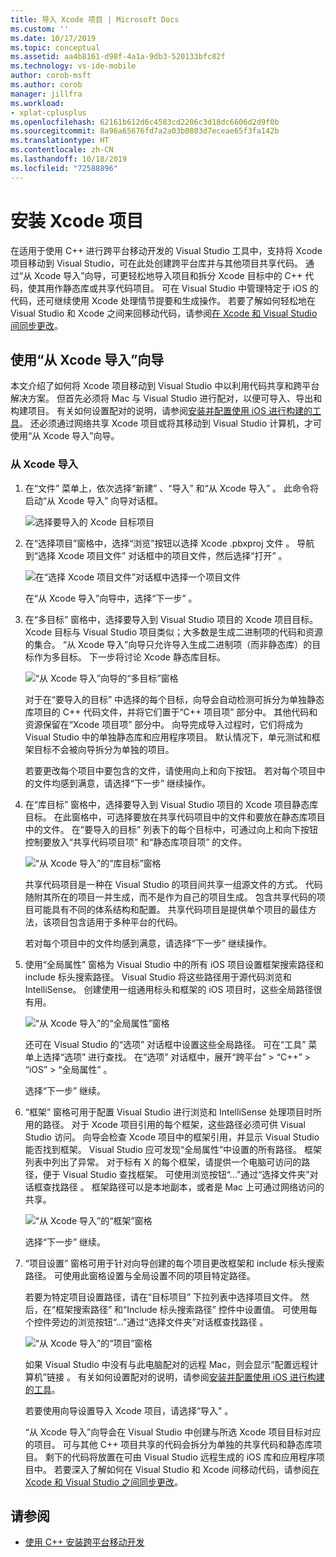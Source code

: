 ```yaml
---
title: 导入 Xcode 项目 | Microsoft Docs
ms.custom: ''
ms.date: 10/17/2019
ms.topic: conceptual
ms.assetid: aa4b8161-d98f-4a1a-9db3-520133bfc82f
ms.technology: vs-ide-mobile
author: corob-msft
ms.author: corob
manager: jillfra
ms.workload:
- xplat-cplusplus
ms.openlocfilehash: 62161b612d6c4583cd2206c3d18dc6606d2d9f0b
ms.sourcegitcommit: 8a96a65676fd7a2a03b0803d7eceae65f3fa142b
ms.translationtype: HT
ms.contentlocale: zh-CN
ms.lasthandoff: 10/18/2019
ms.locfileid: "72588896"
---
```

# <a name="import-an-xcode-project"></a>安装 Xcode 项目

在适用于使用 C++ 进行跨平台移动开发的 Visual Studio 工具中，支持将 Xcode 项目移动到 Visual Studio，可在此处创建跨平台库并与其他项目共享代码。 通过“从 Xcode 导入”向导，可更轻松地导入项目和拆分 Xcode 目标中的 C++ 代码，使其用作静态库或共享代码项目。 可在 Visual Studio 中管理特定于 iOS 的代码，还可继续使用 Xcode 处理情节提要和生成操作。 若要了解如何轻松地在 Visual Studio 和 Xcode 之间来回移动代码，请参阅[在 Xcode 和 Visual Studio 间同步更改](sync-changes-between-xcode-and-visual-studio.md)。

## <a name="use-the-import-from-xcode-wizard"></a>使用“从 Xcode 导入”向导

本文介绍了如何将 Xcode 项目移动到 Visual Studio 中以利用代码共享和跨平台解决方案。 但首先必须将 Mac 与 Visual Studio 进行配对，以便可导入、导出和构建项目。 有关如何设置配对的说明，请参阅[安装并配置使用 iOS 进行构建的工具](../cross-platform/install-and-configure-tools-to-build-using-ios.md)。 还必须通过网络共享 Xcode 项目或将其移动到 Visual Studio 计算机，才可使用“从 Xcode 导入”向导。

### <a name="import-from-xcode"></a>从 Xcode 导入

1. 在“文件”  菜单上，依次选择“新建”  、“导入”  和“从 Xcode 导入”  。 此命令将启动“从 Xcode 导入”  向导对话框。

   ![选择要导入的 Xcode 目标项目](../cross-platform/media/cppmdd_u2_importxcode_choose.PNG "选择要导入的 Xcode 目标项目")

1. 在“选择项目”窗格中，选择“浏览”按钮以选择 Xcode .pbxproj 文件   。 导航到“选择 Xcode 项目文件”  对话框中的项目文件，然后选择“打开”  。

   ![在“选择 Xcode 项目文件”对话框中选择一个项目文件](../cross-platform/media/cppmdd_u2_importxcode_browse.PNG "在“选择 Xcode 项目文件”对话框中选择一个项目文件")

   在“从 Xcode 导入”向导中，选择“下一步”  。

1. 在“多目标”  窗格中，选择要导入到 Visual Studio 项目的 Xcode 项目目标。 Xcode 目标与 Visual Studio 项目类似；大多数是生成二进制项的代码和资源的集合。 “从 Xcode 导入”向导只允许导入生成二进制项（而非静态库）的目标作为多目标。 下一步将讨论 Xcode 静态库目标。

   ![“从 Xcode 导入”向导的“多目标”窗格](../cross-platform/media/cppmdd_u2_importxcode_destination.jpg "“从 Xcode 导入”向导的“多目标”窗格")

   对于在“要导入的目标”  中选择的每个目标，向导会自动检测可拆分为单独静态库项目的 C++ 代码文件，并将它们置于“C++ 项目项”  部分中。 其他代码和资源保留在“Xcode 项目项”  部分中。 向导完成导入过程时，它们将成为 Visual Studio 中的单独静态库和应用程序项目。 默认情况下，单元测试和框架目标不会被向导拆分为单独的项目。

   若要更改每个项目中要包含的文件，请使用向上和向下按钮。 若对每个项目中的文件均感到满意，请选择“下一步”  继续操作。

1. 在“库目标”  窗格中，选择要导入到 Visual Studio 项目的 Xcode 项目静态库目标。 在此窗格中，可选择要放在共享代码项目中的文件和要放在静态库项目中的文件。 在“要导入的目标”  列表下的每个目标中，可通过向上和向下按钮控制要放入“共享代码项目项”  和“静态库项目项”  的文件。

   ![“从 Xcode 导入”的“库目标”窗格](../cross-platform/media/cppmdd_u2_importxcode_library.jpg "“从 Xcode 导入”的“库目标”窗格")

   共享代码项目是一种在 Visual Studio 的项目间共享一组源文件的方式。 代码随附其所在的项目一并生成，而不是作为自己的项目生成。 包含共享代码的项目可能具有不同的体系结构和配置。 共享代码项目是提供单个项目的最佳方法，该项目包含适用于多种平台的代码。

   若对每个项目中的文件均感到满意，请选择“下一步”  继续操作。

1. 使用“全局属性”  窗格为 Visual Studio 中的所有 iOS 项目设置框架搜索路径和 include 标头搜索路径。 Visual Studio 将这些路径用于源代码浏览和 IntelliSense。 创建使用一组通用标头和框架的 iOS 项目时，这些全局路径很有用。

   ![“从 Xcode 导入”的“全局属性”窗格](../cross-platform/media/cppmdd_u2_importxcode_global.jpg "“从 Xcode 导入”的“全局属性”窗格")

   还可在 Visual Studio 的“选项”  对话框中设置这些全局路径。 可在“工具”  菜单上选择“选项”  进行查找。 在“选项”  对话框中，展开“跨平台”   > “C++”   > “iOS”   > “全局属性”  。

   选择“下一步”  继续。

1. “框架”  窗格可用于配置 Visual Studio 进行浏览和 IntelliSense 处理项目时所用的路径。 对于 Xcode 项目引用的每个框架，这些路径必须可供 Visual Studio 访问。 向导会检查 Xcode 项目中的框架引用，并显示 Visual Studio 能否找到框架。 Visual Studio 应可发现“全局属性”中设置的所有路径。 框架列表中列出了异常。 对于标有 X 的每个框架，请提供一个电脑可访问的路径，便于 Visual Studio 查找框架。 可使用浏览按钮“...”通过“选择文件夹”对话框查找路径   。 框架路径可以是本地副本，或者是 Mac 上可通过网络访问的共享。

   ![“从 Xcode 导入”的“框架”窗格](../cross-platform/media/cppmdd_u2_importxcode_frameworks.jpg "“从 Xcode 导入”的“框架”窗格")

   选择“下一步”  继续。

1. “项目设置”  窗格可用于针对向导创建的每个项目更改框架和 include 标头搜索路径。 可使用此窗格设置与全局设置不同的项目特定路径。

   若要为特定项目设置路径，请在“目标项目”  下拉列表中选择项目文件。 然后，在“框架搜索路径”  和“Include 标头搜索路径”  控件中设置值。 可使用每个控件旁边的浏览按钮“...”通过“选择文件夹”对话框查找路径   。

   ![“从 Xcode 导入”的“项目”窗格](../cross-platform/media/cppmdd_u2_importxcode_projects.jpg "“从 Xcode 导入”的“项目”窗格")

   如果 Visual Studio 中没有与此电脑配对的远程 Mac，则会显示“配置远程计算机”链接  。 有关如何设置配对的说明，请参阅[安装并配置使用 iOS 进行构建的工具](../cross-platform/install-and-configure-tools-to-build-using-ios.md)。

   若要使用向导设置导入 Xcode 项目，请选择“导入”  。

   “从 Xcode 导入”向导会在 Visual Studio 中创建与所选 Xcode 项目目标对应的项目。 可与其他 C++ 项目共享的代码会拆分为单独的共享代码和静态库项目。 剩下的代码将放置在可由 Visual Studio 远程生成的 iOS 库和应用程序项目中。 若要深入了解如何在 Visual Studio 和 Xcode 间移动代码，请参阅[在 Xcode 和 Visual Studio 之间同步更改](../cross-platform/sync-changes-between-xcode-and-visual-studio.md)。

## <a name="see-also"></a>请参阅

- [使用 C++ 安装跨平台移动开发](../cross-platform/install-visual-cpp-for-cross-platform-mobile-development.md)
